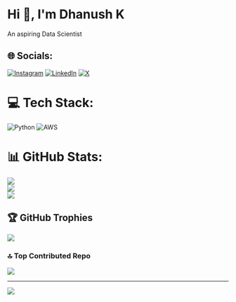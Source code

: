   # Hi 👋, I'm Dhanush K 
  An aspiring Data Scientist


## 🌐 Socials:
[![Instagram](https://img.shields.io/badge/Instagram-%23E4405F.svg?logo=Instagram&logoColor=white)](https://instagram.com/iam_dk24) [![LinkedIn](https://img.shields.io/badge/LinkedIn-%230077B5.svg?logo=linkedin&logoColor=white)](https://linkedin.com/in/dhanushk24) [![X](https://img.shields.io/badge/X-black.svg?logo=X&logoColor=white)](https://x.com/dhanushk24) 

# 💻 Tech Stack:
![Python](https://img.shields.io/badge/python-3670A0?style=flat-square&logo=python&logoColor=ffdd54) ![AWS](https://img.shields.io/badge/AWS-%23FF9900.svg?style=flat-square&logo=amazon-aws&logoColor=white)
# 📊 GitHub Stats:
![](https://github-readme-stats.vercel.app/api?username=dhanushk24&theme=highcontrast&hide_border=false&include_all_commits=true&count_private=true)<br/>
![](https://github-readme-streak-stats.herokuapp.com/?user=dhanushk24&theme=highcontrast&hide_border=false)<br/>
![](https://github-readme-stats.vercel.app/api/top-langs/?username=dhanushk24&theme=highcontrast&hide_border=false&include_all_commits=true&count_private=true&layout=compact)

## 🏆 GitHub Trophies
![](https://github-profile-trophy.vercel.app/?username=dhanushk24&theme=radical&no-frame=false&no-bg=true&margin-w=4)

### 🔝 Top Contributed Repo
![](https://github-contributor-stats.vercel.app/api?username=dhanushk24&limit=5&theme=dark&combine_all_yearly_contributions=true)

---
[![](https://visitcount.itsvg.in/api?id=dhanushk24&icon=0&color=0)](https://visitcount.itsvg.in)

<!-- Proudly created with GPRM ( https://gprm.itsvg.in ) -->
